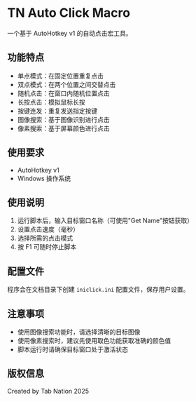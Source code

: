 # TN Auto Click Macro

一个基于 AutoHotkey v1 的自动点击宏工具。

## 功能特点

- 单点模式：在固定位置重复点击
- 双点模式：在两个位置之间交替点击
- 随机点击：在窗口内随机位置点击
- 长按点击：模拟鼠标长按
- 按键连发：重复发送指定按键
- 图像搜索：基于图像识别进行点击
- 像素搜索：基于屏幕颜色进行点击

## 使用要求

- AutoHotkey v1
- Windows 操作系统

## 使用说明

1. 运行脚本后，输入目标窗口名称（可使用"Get Name"按钮获取）
2. 设置点击速度（毫秒）
3. 选择所需的点击模式
4. 按 F1 可随时停止脚本

## 配置文件

程序会在文档目录下创建 `iniclick.ini` 配置文件，保存用户设置。

## 注意事项

- 使用图像搜索功能时，请选择清晰的目标图像
- 使用像素搜索时，建议先使用取色功能获取准确的颜色值
- 脚本运行时请确保目标窗口处于激活状态

## 版权信息

Created by Tab Nation 2025
